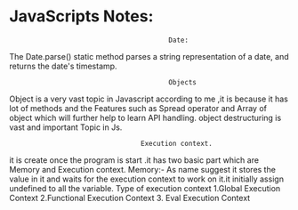 # JavaScripts Notes:

                                            Date:
The Date.parse() static method parses a string representation of a date, and returns the date's timestamp.


                                            Objects
Object is a very vast topic in Javascript according to me ,it is because it has lot of methods and 
the Features such as Spread operator and Array of object which will further help to learn API handling. 
object destructuring is vast and important Topic in Js.


                                     Execution context.
it is create once the program is start .it has two basic part which  are Memory and Execution context.
 Memory:- As name suggest it stores the value in it and waits for the execution context to work on it.it initially assign undefined to all the variable.
                                 Type of execution context
1.Global Execution Context
2.Functional Execution Context
3. Eval Execution Context 

